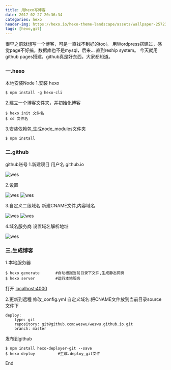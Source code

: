 ```yaml
---
title: 用hexo写博客
date: 2017-02-27 20:36:34
categories: hexo
header-img: https://hexo.io/hexo-theme-landscape/assets/wallpaper-2572384.jpg
tags: [hexo,git]
---
```


  很早之前就想写一个博客，可是一直找不到好的tool。
  用Wordpress搭建过，感觉page不好搞，数据库也不是mysql，后来... 直到reship system。
  今天就用github pages搭建，github真是好东西，大家都知道。
<!--more-->
### 一.hexo
本地安装Node
1.安装 hexo

```
$ npm install -g hexo-cli
```

2.建立一个博客文件夹，并初始化博客
```
$ hexo init 文件名
$ cd 文件名
```

3.安装依赖包,生成node_modules文件夹
```
$ npm install
```


### 二.github
github账号
1.新建项目   用户名.github.io

![wes](http://om1ci69wa.bkt.clouddn.com/git_pages1.png)

2.设置

![wes](http://om1ci69wa.bkt.clouddn.com/git_pages2.png)
![wes](http://om1ci69wa.bkt.clouddn.com/git_pages3.png)

3.自定义二级域名
新建CNAME文件,内容域名

![wes](http://om1ci69wa.bkt.clouddn.com/git_pages4.png)
![wes](http://om1ci69wa.bkt.clouddn.com/git_pages5.png)

4.域名服务商 设置域名解析地址

![wes](http://om1ci69wa.bkt.clouddn.com/git_pages6.png)



### 三.生成博客
1.本地服务器

```
$ hexo generate       #自动根据当前目录下文件,生成静态网页
$ hexo server         #运行本地服务
```

打开 [localhost:4000](http://localhost:4000)

2.更新到远程
修改_config.yml 
自定义域名:把CNAME文件放到当前目录source文件下

```
deploy:
    type: git
    repository: git@github.com:weswu/weswu.github.io.git
    branch: master
```

发布到github

```
$ npm install hexo-deployer-git --save
$ hexo deploy          #生成.deploy_git文件
```
End

